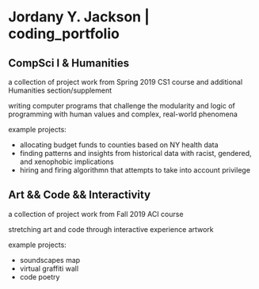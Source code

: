 # Jordany Y. Jackson | coding_portfolio


## CompSci I & Humanities

a collection of project work from Spring 2019 CS1 course and additional Humanities section/supplement

writing computer programs that challenge the modularity and logic of programming with human values and complex, real-world phenomena

example projects: 
- allocating budget funds to counties based on NY health data
- finding patterns and insights from historical data with racist, gendered, and xenophobic implications
- hiring and firing algorithmn that attempts to take into account privilege


## Art && Code && Interactivity 

a collection of project work from Fall 2019 ACI course

stretching art and code through interactive experience artwork

example projects: 
- soundscapes map
- virtual graffiti wall
- code poetry

